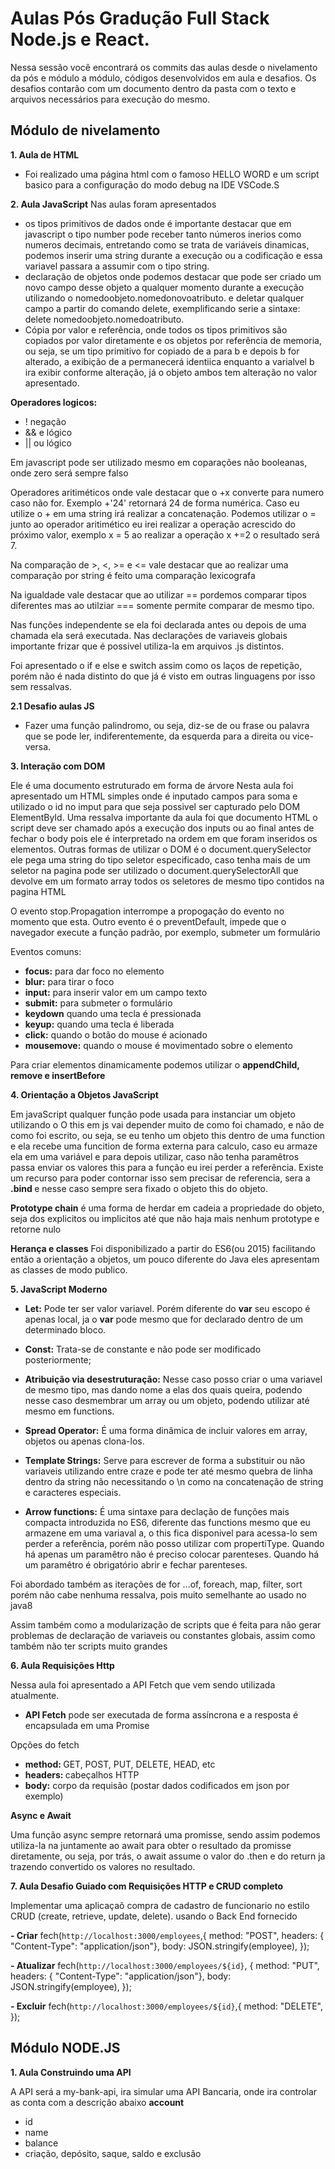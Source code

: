 <H1>Aulas Pós Gradução Full Stack Node.js e React.</H1>
Nessa sessão você encontrará os commits das aulas desde o nivelamento da pós e módulo a módulo, códigos desenvolvidos em aula e desafios. Os desafios contarão com um documento dentro da pasta com o texto e arquivos necessários para execução do mesmo.

<h2> Módulo de nivelamento</h2>

<b>1. Aula de HTML</b>

- Foi realizado uma página html com o famoso HELLO WORD e um script basico para a configuração do modo debug na IDE VSCode.S

<b>2. Aula JavaScript</b>
Nas aulas foram apresentados
 - os tipos primitivos de dados onde é importante destacar que em javascript o tipo number pode receber tanto números inerios como numeros decimais, entretando como se trata de variáveis dinamicas, podemos inserir uma string durante a execução ou a codificação e essa variavel passara a assumir com o tipo string.
 - declaração de objetos onde podemos destacar que pode ser criado um novo campo desse objeto a qualquer momento durante a execução utilizando o nomedoobjeto.nomedonovoatributo. e deletar qualquer campo a partir do comando delete, exemplificando serie a sintaxe: delete nomedoobjeto.nomedoatributo.
 - Cópia por valor e referência, onde todos os tipos primitivos são copiados por valor diretamente e os objetos por referência de memoria, ou seja, se um tipo primitivo for copiado de a para b e depois b for alterado, a exibição de a permanecerá identiica enquanto a varialvel b ira exibir conforme alteração, já o objeto ambos tem alteração no valor apresentado.

<b>Operadores logicos:</b>
- ! negação
- && e lógico
- || ou lógico

Em javascript pode ser utilizado mesmo em coparações não booleanas, onde zero será sempre falso

Operadores aritiméticos onde vale destacar que o +x converte para numero caso não for. Exemplo +'24' retornará 24 de forma numérica. Caso eu utilize o + em uma string irá realizar a concatenação.
Podemos utilizar o = junto ao operador aritimético eu irei realizar a operação acrescido do próximo valor, exemplo x = 5 ao realizar a operação x +=2 o resultado será 7.

Na comparação de >, <, >= e <= vale destacar que ao realizar uma comparação por string é feito uma comparação lexicografa

Na igualdade vale destacar que ao utilizar == pordemos comparar tipos diferentes mas ao utilziar === somente permite comparar de mesmo tipo.

Nas funções independente se ela foi declarada antes ou depois de uma chamada ela será executada. 
Nas declarações de variaveis globais importante frizar que é possivel utiliza-la em arquivos .js distintos.

Foi apresentado o if e else e switch assim como os laços de repetição, porém não é nada distinto do que já é visto em outras linguagens por isso sem ressalvas.

<b> 2.1 Desafio aulas JS </b>

- Fazer uma função palindromo, ou seja, diz-se de ou frase ou palavra que se pode ler, indiferentemente, da esquerda para a direita ou vice-versa.


<b>3. Interação com DOM</b>

Ele é uma documento estruturado em forma de árvore
Nesta aula foi apresentado um HTML simples onde é inputado campos para soma e utilizado o id no imput para que seja possivel ser capturado pelo DOM ElementById.
Uma ressalva importante da aula foi que documento HTML o script deve ser chamado após a execução dos inputs ou ao final antes de fechar o body pois ele é interpretado na ordem em que foram inseridos os elementos.
Outras formas de utilizar o DOM é o document.querySelector ele pega uma string do tipo seletor especificado, caso tenha mais de um seletor na pagina pode ser utilizado o document.querySelectorAll que devolve em um formato array todos os seletores de mesmo tipo contidos na pagina HTML

O evento stop.Propagation interrompe a propogação do evento no momento que esta.
Outro evento é o preventDefault, impede que o navegador execute a função padrão, por exemplo, submeter um formulário

Eventos comuns:
- <b>focus:</b> para dar foco no elemento
- <b>blur:</b> para tirar o foco
- <b>input:</b> para inserir valor em um campo texto
- <b>submit:</b> para submeter o formulário
- <b>keydown</b> quando uma tecla é pressionada
- <b>keyup:</b> quando uma tecla é liberada
- <b>click:</b> quando o botão do mouse é acionado
- <b>mousemove:</b> quando o mouse é movimentado sobre o elemento

Para criar elementos dinamicamente podemos utilizar o <b>appendChild, remove e insertBefore</b>

<b>4. Orientação a Objetos JavaScript</b>

Em javaScript qualquer função pode usada para instanciar um objeto utilizando o <new>
O this em js vai depender muito de como foi chamado, e não de como foi escrito, ou seja, se eu tenho um objeto this dentro de uma function e ela recebe uma funcition de forma externa para calculo, caso eu armaze ela em uma variável e para depois utilizar, caso não tenha paramêtros passa enviar os valores this para a função eu irei perder a referência.
Existe um recurso para poder contornar isso sem precisar de referencia, sera a <b> .bind </b> e nesse caso sempre sera fixado o objeto this do objeto.

<b>Prototype chain</b> é uma forma de herdar em cadeia a propriedade do objeto, seja dos explicitos ou implicitos até que não haja mais nenhum prototype e retorne nulo

<b>Herança e classes</b> Foi disponibilizado a partir do ES6(ou 2015) facilitando então a orientação a objetos, um pouco diferente do Java eles apresentam as classes de modo publico.


<b>5. JavaScript Moderno</b> 

- <b>Let:</b> Pode ter ser valor variavel. Porém diferente do <b>var</b> seu escopo é apenas local, ja o <b>var</b> pode mesmo que for declarado dentro de um determinado bloco.
- <b>Const:</b> Trata-se de constante e não pode ser modificado posteriormente;
- <b>Atribuição via desestruturação:</b> Nesse caso posso criar o uma variavel de mesmo tipo, mas dando nome a elas dos quais queira, podendo nesse caso desmembrar um array ou um objeto, podendo utilizar até mesmo em functions.
- <b>Spread Operator:</b> É uma forma dinâmica de incluir valores em array, objetos ou apenas clona-los.
- <b>Template Strings:</b> Serve para escrever de forma a substituir ou não variaveis utilizando entre craze e pode ter até mesmo quebra de linha dentro da string não necessitando o \n como na concatenação de string e caracteres especiais.

- <b>Arrow functions:</b> É uma sintaxe para declação de funções mais compacta introduzida no ES6, diferente das functions mesmo que eu armazene em uma variaval a, o this fica disponivel para acessa-lo sem perder a referência, porém não posso utilizar com propertiType. 
Quando há apenas um paramêtro não é preciso colocar parenteses.
Quando há um paramêtro é obrigatório abrir e fechar parenteses.

Foi abordado também as iterações de for ...of, foreach, map, filter, sort porém não cabe nenhuma ressalva, pois muito semelhante ao usado no java8

Assim também como a modularização de scripts que é feita para não gerar problemas de declaração de variaveis ou constantes globais, assim como também não ter scripts muito grandes

<b>6. Aula Requisições Http</b>

Nessa aula foi apresentado a API Fetch que vem sendo utilizada atualmente.

- <b>API Fetch</b>  pode ser executada de forma assíncrona e a resposta é encapsulada em uma Promise

Opções do fetch

- <b> method: </b> GET, POST, PUT, DELETE, HEAD, etc
- <b> headers: </b> cabeçalhos HTTP
- <b> body:</b> corpo da requisão (postar dados codificados em json por exemplo)

<b>Async e Await</b>

Uma função async sempre retornará uma promisse, sendo assim podemos utiliza-la na juntamente ao await para obter o resultado da promisse diretamente,  ou seja, por trás, o await assume o valor do .then e do return ja trazendo convertido os valores no resultado.

<b>7. Aula Desafio Guiado com Requisições HTTP e CRUD completo</b>

Implementar uma aplicaçaõ compra de cadastro de funcionario no estilo CRUD (create, retrieve, update, delete). usando o Back End fornecido

<b>- Criar</b>
fech(`http://localhost:3000/employees`,{
   method: "POST",
   headers: { "Content-Type": "application/json"},
   body: JSON.stringify(employee),
});

<b>- Atualizar</b>
fech(`http://localhost:3000/employees/${id}`, {
   method: "PUT",
   headers: { "Content-Type": "application/json"},
   body: JSON.stringify(employee),
});

<b>- Excluir</b>
fech(`http://localhost:3000/employees/${id}`,{
   method: "DELETE",
});


<h2>Módulo NODE.JS</h2>

<b> 1. Aula Construindo uma API </b>

A API será a my-bank-api, ira simular uma API Bancaria, onde ira controlar as conta com a descrição abaixo
<b>account</b>
- id
- name
- balance 
- criação, depósito, saque, saldo e exclusão
